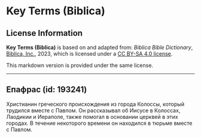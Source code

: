 # Key Terms (Biblica)

## License Information

**Key Terms (Biblica)** is based on and adapted from: _Biblica Bible Dictionary_, [Biblica, Inc.](https://www.biblica.com/), 2023, which is licensed under a [CC BY-SA 4.0 license](https://creativecommons.org/licenses/by-sa/4.0/legalcode.en).

This markdown version is provided under the same license.



--------------------------------

## Епафрас (id: 193241)

Христианин греческого происхождения из города Колоссы, который трудился вместе с Павлом. Он рассказывал об Иисусе в Колоссах, Лаодикии и Иераполе, также помогал в основании церквей в этих городах. В течение некоторого времени он находился в тюрьме вместе с Павлом.


